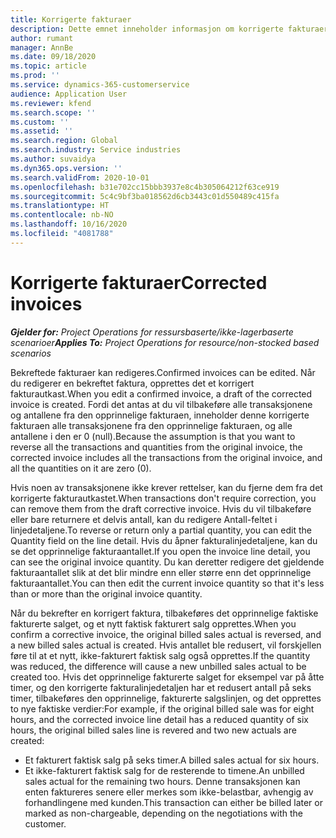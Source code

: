 ```yaml
---
title: Korrigerte fakturaer
description: Dette emnet inneholder informasjon om korrigerte fakturaer.
author: rumant
manager: AnnBe
ms.date: 09/18/2020
ms.topic: article
ms.prod: ''
ms.service: dynamics-365-customerservice
audience: Application User
ms.reviewer: kfend
ms.search.scope: ''
ms.custom: ''
ms.assetid: ''
ms.search.region: Global
ms.search.industry: Service industries
ms.author: suvaidya
ms.dyn365.ops.version: ''
ms.search.validFrom: 2020-10-01
ms.openlocfilehash: b31e702cc15bbb3937e8c4b305064212f63ce919
ms.sourcegitcommit: 5c4c9bf3ba018562d6cb3443c01d550489c415fa
ms.translationtype: HT
ms.contentlocale: nb-NO
ms.lasthandoff: 10/16/2020
ms.locfileid: "4081788"
---
```

# <a name="corrected-invoices"></a><span data-ttu-id="87ec5-103">Korrigerte fakturaer</span><span class="sxs-lookup"><span data-stu-id="87ec5-103">Corrected invoices</span></span>

<span data-ttu-id="87ec5-104">_**Gjelder for:** Project Operations for ressursbaserte/ikke-lagerbaserte scenarioer_</span><span class="sxs-lookup"><span data-stu-id="87ec5-104">_**Applies To:** Project Operations for resource/non-stocked based scenarios_</span></span>

<span data-ttu-id="87ec5-105">Bekreftede fakturaer kan redigeres.</span><span class="sxs-lookup"><span data-stu-id="87ec5-105">Confirmed invoices can be edited.</span></span> <span data-ttu-id="87ec5-106">Når du redigerer en bekreftet faktura, opprettes det et korrigert fakturautkast.</span><span class="sxs-lookup"><span data-stu-id="87ec5-106">When you edit a confirmed invoice, a draft of the corrected invoice is created.</span></span> <span data-ttu-id="87ec5-107">Fordi det antas at du vil tilbakeføre alle transaksjonene og antallene fra den opprinnelige fakturaen, inneholder denne korrigerte fakturaen alle transaksjonene fra den opprinnelige fakturaen, og alle antallene i den er 0 (null).</span><span class="sxs-lookup"><span data-stu-id="87ec5-107">Because the assumption is that you want to reverse all the transactions and quantities from the original invoice, the corrected invoice includes all the transactions from the original invoice, and all the quantities on it are zero (0).</span></span>

<span data-ttu-id="87ec5-108">Hvis noen av transaksjonene ikke krever rettelser, kan du fjerne dem fra det korrigerte fakturautkastet.</span><span class="sxs-lookup"><span data-stu-id="87ec5-108">When transactions don't require correction, you can remove them from the draft corrective invoice.</span></span> <span data-ttu-id="87ec5-109">Hvis du vil tilbakeføre eller bare returnere et delvis antall, kan du redigere Antall-feltet i linjedetaljene.</span><span class="sxs-lookup"><span data-stu-id="87ec5-109">To reverse or return only a partial quantity, you can edit the Quantity field on the line detail.</span></span> <span data-ttu-id="87ec5-110">Hvis du åpner fakturalinjedetaljene, kan du se det opprinnelige fakturaantallet.</span><span class="sxs-lookup"><span data-stu-id="87ec5-110">If you open the invoice line detail, you can see the original invoice quantity.</span></span> <span data-ttu-id="87ec5-111">Du kan deretter redigere det gjeldende fakturaantallet slik at det blir mindre enn eller større enn det opprinnelige fakturaantallet.</span><span class="sxs-lookup"><span data-stu-id="87ec5-111">You can then edit the current invoice quantity so that it's less than or more than the original invoice quantity.</span></span>

<span data-ttu-id="87ec5-112">Når du bekrefter en korrigert faktura, tilbakeføres det opprinnelige faktiske fakturerte salget, og et nytt faktisk fakturert salg opprettes.</span><span class="sxs-lookup"><span data-stu-id="87ec5-112">When you confirm a corrective invoice, the original billed sales actual is reversed, and a new billed sales actual is created.</span></span> <span data-ttu-id="87ec5-113">Hvis antallet ble redusert, vil forskjellen føre til at et nytt, ikke-fakturert faktisk salg også opprettes.</span><span class="sxs-lookup"><span data-stu-id="87ec5-113">If the quantity was reduced, the difference will cause a new unbilled sales actual to be created too.</span></span> <span data-ttu-id="87ec5-114">Hvis det opprinnelige fakturerte salget for eksempel var på åtte timer, og den korrigerte fakturalinjedetaljen har et redusert antall på seks timer, tilbakeføres den opprinnelige, fakturerte salgslinjen, og det opprettes to nye faktiske verdier:</span><span class="sxs-lookup"><span data-stu-id="87ec5-114">For example, if the original billed sale was for eight hours, and the corrected invoice line detail has a reduced quantity of six hours, the original billed sales line is revered and two new actuals are created:</span></span>

- <span data-ttu-id="87ec5-115">Et fakturert faktisk salg på seks timer.</span><span class="sxs-lookup"><span data-stu-id="87ec5-115">A billed sales actual for six hours.</span></span>
- <span data-ttu-id="87ec5-116">Et ikke-fakturert faktisk salg for de resterende to timene.</span><span class="sxs-lookup"><span data-stu-id="87ec5-116">An unbilled sales actual for the remaining two hours.</span></span> <span data-ttu-id="87ec5-117">Denne transaksjonen kan enten faktureres senere eller merkes som ikke-belastbar, avhengig av forhandlingene med kunden.</span><span class="sxs-lookup"><span data-stu-id="87ec5-117">This transaction can either be billed later or marked as non-chargeable, depending on the negotiations with the customer.</span></span>
